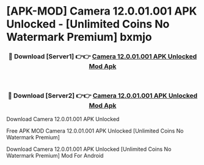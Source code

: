 # [APK-MOD] Camera 12.0.01.001 APK Unlocked - [Unlimited Coins No Watermark Premium] bxmjo



<div align="center">
<h3>🔴 Download [Server1] 👉👉 <a href="https://momento.my/?title=Camera_12.0.01.001_APK_Unlocked">Camera 12.0.01.001 APK Unlocked Mod Apk</a></h3><br>

<h3>🔴 Download [Server2] 👉👉 <a href="https://momento.my/?title=Camera_12.0.01.001_APK_Unlocked">Camera 12.0.01.001 APK Unlocked Mod Apk</a></h3>
</div>



Download Camera 12.0.01.001 APK Unlocked 

Free APK MOD Camera 12.0.01.001 APK Unlocked [Unlimited Coins No Watermark Premium]

Download Camera 12.0.01.001 APK Unlocked [Unlimited Coins No Watermark Premium] Mod For Android
